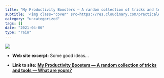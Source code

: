 ```yaml
---
title: "My Productivity Boosters — A random collection of tricks and tools — What are yours?"
subtitle: '<img class="cover" src=https://res.cloudinary.com/practicaldev/image/fetch/s--hkKQddrx--/c_imagga_sc...'
category: "uncategorized"
tags: []
date: "2021-04-06"
type: "rain"
---
```

<img class="cover" src=https://res.cloudinary.com/practicaldev/image/fetch/s--hkKQddrx--/c_imagga_scale,f_auto,fl_progressive,h_500,q_auto,w_1000/https://thepracticaldev.s3.amazonaws.com/i/b02v13rxiqrqcrsnqnwp.png>



* **Web site excerpt:** Some good ideas...

* **Link to site:** **[My Productivity Boosters — A random collection of tricks and tools — What are yours?](https://dev.to/fabrik42/my-productivity-boosters--a-random-collection-of-tricks-and-tools--what-are-yours-28fm)**